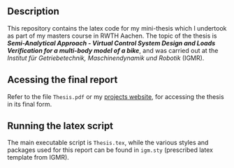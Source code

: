 ## Description
This repository contains the latex code for my mini-thesis which I undertook as part of my masters course in RWTH Aachen. The topic of the thesis is ***Semi-Analytical Approach - Virtual Control System Design and Loads Verification for a multi-body model of a bike***, and was carried out at the *Institut für Getriebetechnik, Maschinendynamik und Robotik* (IGMR).

## Acessing the final report
Refer to the file `Thesis.pdf` or my [projects website](https://average-engineer.github.io/Projects-Website-Ashutosh-Mukherjee/), for accessing the thesis in its final form.

## Running the latex script
The main executable script is `Thesis.tex`, while the various styles and packages used for this report can be found in `igm.sty` (prescribed latex template from IGMR).